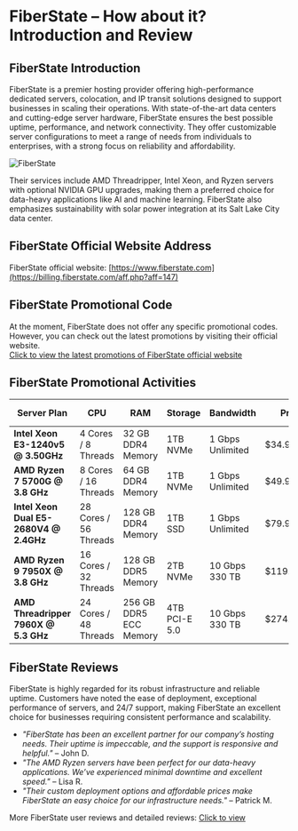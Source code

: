 # FiberState – How about it? Introduction and Review

## FiberState Introduction
FiberState is a premier hosting provider offering high-performance dedicated servers, colocation, and IP transit solutions designed to support businesses in scaling their operations. With state-of-the-art data centers and cutting-edge server hardware, FiberState ensures the best possible uptime, performance, and network connectivity. They offer customizable server configurations to meet a range of needs from individuals to enterprises, with a strong focus on reliability and affordability.

![FiberState](https://github.com/user-attachments/assets/083a0a0e-18d2-421a-88c8-fcdfa9d9ee85)

Their services include AMD Threadripper, Intel Xeon, and Ryzen servers with optional NVIDIA GPU upgrades, making them a preferred choice for data-heavy applications like AI and machine learning. FiberState also emphasizes sustainability with solar power integration at its Salt Lake City data center.

## FiberState Official Website Address
FiberState official website: [https://www.fiberstate.com](https://billing.fiberstate.com/aff.php?aff=147)

## FiberState Promotional Code
At the moment, FiberState does not offer any specific promotional codes. However, you can check out the latest promotions by visiting their official website.  
[Click to view the latest promotions of FiberState official website](https://billing.fiberstate.com/aff.php?aff=147)

## FiberState Promotional Activities

| **Server Plan**                               | **CPU**                                     | **RAM**                   | **Storage**                 | **Bandwidth**         | **Price**          | **Purchase Link**                                        |
|-----------------------------------------------|---------------------------------------------|---------------------------|-----------------------------|-----------------------|--------------------|----------------------------------------------------------|
| **Intel Xeon E3-1240v5 @ 3.50GHz**            | 4 Cores / 8 Threads                         | 32 GB DDR4 Memory          | 1TB NVMe                    | 1 Gbps Unlimited       | $34.95/mo           | [Order Now](https://billing.fiberstate.com/aff.php?aff=147)      |
| **AMD Ryzen 7 5700G @ 3.8 GHz**               | 8 Cores / 16 Threads                        | 64 GB DDR4 Memory          | 1TB NVMe                    | 1 Gbps Unlimited       | $49.95/mo           | [Order Now](https://billing.fiberstate.com/aff.php?aff=147)  |
| **Intel Xeon Dual E5-2680V4 @ 2.4GHz**        | 28 Cores / 56 Threads                       | 128 GB DDR4 Memory         | 1TB SSD                     | 1 Gbps Unlimited       | $79.95/mo           | [Order Now](https://billing.fiberstate.com/aff.php?aff=147)      |
| **AMD Ryzen 9 7950X @ 3.8 GHz**               | 16 Cores / 32 Threads                       | 128 GB DDR5 Memory         | 2TB NVMe                    | 10 Gbps 330 TB         | $119.95/mo          | [Order Now](https://billing.fiberstate.com/aff.php?aff=147)  |
| **AMD Threadripper 7960X @ 5.3 GHz**          | 24 Cores / 48 Threads                       | 256 GB DDR5 ECC Memory     | 4TB PCI-E 5.0               | 10 Gbps 330 TB         | $274.95/mo          | [Order Now](https://billing.fiberstate.com/aff.php?aff=147) |

## FiberState Reviews
FiberState is highly regarded for its robust infrastructure and reliable uptime. Customers have noted the ease of deployment, exceptional performance of servers, and 24/7 support, making FiberState an excellent choice for businesses requiring consistent performance and scalability.

- *"FiberState has been an excellent partner for our company’s hosting needs. Their uptime is impeccable, and the support is responsive and helpful."* – John D.
- *"The AMD Ryzen servers have been perfect for our data-heavy applications. We’ve experienced minimal downtime and excellent speed."* – Lisa R.
- *"Their custom deployment options and affordable prices make FiberState an easy choice for our infrastructure needs."* – Patrick M.

More FiberState user reviews and detailed reviews: [Click to view](https://billing.fiberstate.com/aff.php?aff=147)

